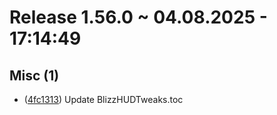 # Release 1.56.0 ~ 04.08.2025 - 17:14:49
## Misc (1)
 - ([4fc1313](https://github.com/PhenomDevel/BlizzHUDTweaks/commit/4fc1313)) Update BlizzHUDTweaks.toc


